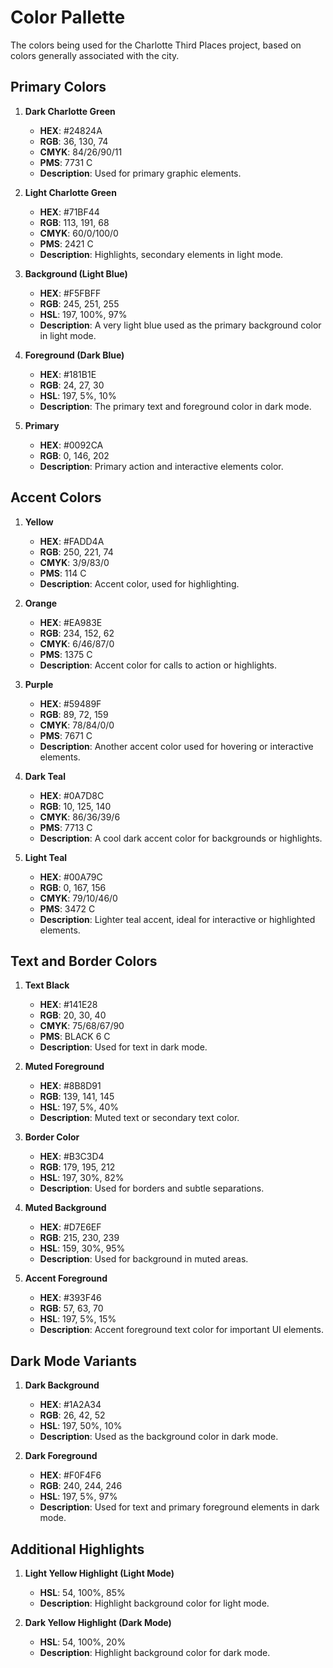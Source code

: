 # Color Pallette

The colors being used for the Charlotte Third Places project, based on colors generally associated with the city.

## **Primary Colors**

1. **Dark Charlotte Green**  
   - **HEX**: #24824A  
   - **RGB**: 36, 130, 74  
   - **CMYK**: 84/26/90/11  
   - **PMS**: 7731 C  
   - **Description**: Used for primary graphic elements.

2. **Light Charlotte Green**  
   - **HEX**: #71BF44  
   - **RGB**: 113, 191, 68  
   - **CMYK**: 60/0/100/0  
   - **PMS**: 2421 C  
   - **Description**: Highlights, secondary elements in light mode.

3. **Background (Light Blue)**  
   - **HEX**: #F5FBFF  
   - **RGB**: 245, 251, 255  
   - **HSL**: 197, 100%, 97%  
   - **Description**: A very light blue used as the primary background color in light mode.

4. **Foreground (Dark Blue)**
   - **HEX**: #181B1E  
   - **RGB**: 24, 27, 30  
   - **HSL**: 197, 5%, 10%  
   - **Description**: The primary text and foreground color in dark mode.

5. **Primary**  
   - **HEX**: #0092CA  
   - **RGB**: 0, 146, 202  
   - **Description**: Primary action and interactive elements color.

## **Accent Colors**

1. **Yellow**  
   - **HEX**: #FADD4A  
   - **RGB**: 250, 221, 74  
   - **CMYK**: 3/9/83/0  
   - **PMS**: 114 C  
   - **Description**: Accent color, used for highlighting.

2. **Orange**  
   - **HEX**: #EA983E  
   - **RGB**: 234, 152, 62  
   - **CMYK**: 6/46/87/0  
   - **PMS**: 1375 C  
   - **Description**: Accent color for calls to action or highlights.

3. **Purple**  
   - **HEX**: #59489F  
   - **RGB**: 89, 72, 159  
   - **CMYK**: 78/84/0/0  
   - **PMS**: 7671 C  
   - **Description**: Another accent color used for hovering or interactive elements.

4. **Dark Teal**  
   - **HEX**: #0A7D8C  
   - **RGB**: 10, 125, 140  
   - **CMYK**: 86/36/39/6  
   - **PMS**: 7713 C  
   - **Description**: A cool dark accent color for backgrounds or highlights.

5. **Light Teal**  
   - **HEX**: #00A79C  
   - **RGB**: 0, 167, 156  
   - **CMYK**: 79/10/46/0  
   - **PMS**: 3472 C  
   - **Description**: Lighter teal accent, ideal for interactive or highlighted elements.

## **Text and Border Colors**

1. **Text Black**  
   - **HEX**: #141E28  
   - **RGB**: 20, 30, 40  
   - **CMYK**: 75/68/67/90  
   - **PMS**: BLACK 6 C  
   - **Description**: Used for text in dark mode.

2. **Muted Foreground**  
   - **HEX**: #8B8D91  
   - **RGB**: 139, 141, 145  
   - **HSL**: 197, 5%, 40%  
   - **Description**: Muted text or secondary text color.

3. **Border Color**  
   - **HEX**: #B3C3D4  
   - **RGB**: 179, 195, 212  
   - **HSL**: 197, 30%, 82%  
   - **Description**: Used for borders and subtle separations.

4. **Muted Background**  
   - **HEX**: #D7E6EF  
   - **RGB**: 215, 230, 239  
   - **HSL**: 159, 30%, 95%  
   - **Description**: Used for background in muted areas.

5. **Accent Foreground**  
   - **HEX**: #393F46  
   - **RGB**: 57, 63, 70  
   - **HSL**: 197, 5%, 15%  
   - **Description**: Accent foreground text color for important UI elements.

## **Dark Mode Variants**

1. **Dark Background**  
   - **HEX**: #1A2A34  
   - **RGB**: 26, 42, 52  
   - **HSL**: 197, 50%, 10%  
   - **Description**: Used as the background color in dark mode.

2. **Dark Foreground**  
   - **HEX**: #F0F4F6  
   - **RGB**: 240, 244, 246  
   - **HSL**: 197, 5%, 97%  
   - **Description**: Used for text and primary foreground elements in dark mode.

## **Additional Highlights**

1. **Light Yellow Highlight (Light Mode)**  
   - **HSL**: 54, 100%, 85%  
   - **Description**: Highlight background color for light mode.

2. **Dark Yellow Highlight (Dark Mode)**  
   - **HSL**: 54, 100%, 20%  
   - **Description**: Highlight background color for dark mode.
